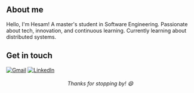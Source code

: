 ## About me
Hello, I'm Hesam!
A master's student in Software Engineering. Passionate about tech, innovation, and continuous learning. Currently learning about distributed systems.


## Get in touch 
[![Gmail](https://img.shields.io/badge/Gmail-D14836?style=for-the-badge&logo=gmail&logoColor=white)](mailto:hesam.fattahi.hf@gmail.com)
[![LinkedIn](https://img.shields.io/badge/LinkedIn-0077B5?style=for-the-badge&logo=linkedin&logoColor=white)](https://www.linkedin.com/in/hesam-fattahi/)

<h6 align="center">Thanks for stopping by! 😄</h6>
